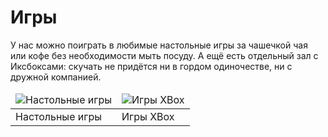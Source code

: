 # Игры

У нас можно поиграть в любимые настольные игры за чашечкой чая или кофе без необходимости мыть посуду. А ещё есть отдельный зал с Иксбоксами: скучать не придётся ни в гордом одиночестве, ни с дружной компанией.

<table class="table">
  <thead>
    <tr>
      <td>
        <img src="http://gidm.ru/data/un/26/26900/af59b922de66237ae18e2bf0728bfb66.jpg"   class="img-responsive" alt="Настольные игры" />
      </td>
      <td>
        <img src="http://img13.deviantart.net/87cb/i/2015/106/0/5/xbox_wallpaper_2_by_weslperdae-d7o8twa.jpg" class="img-responsive" alt="Игры XBox" />
      </td>
    </tr>
  </thead>
  <tbody>
    <tr>
      <td>Настольные игры</td>
      <td>Игры XBox</td>
    </tr>
  </tbody>
</table>